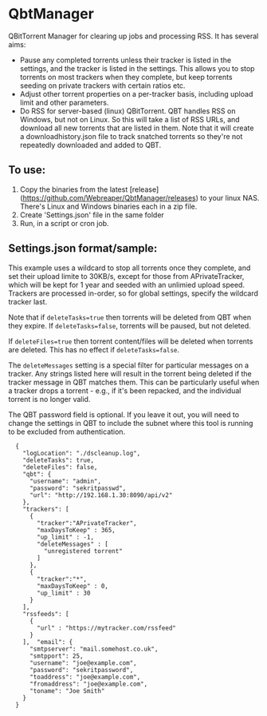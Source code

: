 # QbtManager
 QBitTorrent Manager for clearing up jobs and processing RSS. It has several aims:
 * Pause any completed torrents unless their tracker is listed in the settings, and the tracker is listed in the settings. This allows you to stop torrents on most trackers when they complete, but keep torrents seeding on private trackers with certain ratios etc.
 * Adjust other torrent properties on a per-tracker basis, including upload limit and other parameters.
 * Do RSS for server-based (linux) QBitTorrent. QBT handles RSS on Windows, but not on Linux. So this will take a list of RSS URLs, and download all new torrents that are listed in them. Note that it will create a downloadhistory.json file to track snatched torrents so they're not repeatedly downloaded and added to QBT.
  
## To use:
1. Copy the binaries from the latest [release] (https://github.com/Webreaper/QbtManager/releases) to your linux NAS. 
There's Linux and Windows binaries each in a zip file. 
2. Create 'Settings.json' file in the same folder
3. Run, in a script or cron job. 

## Settings.json format/sample:

This example uses a wildcard to stop all torrents once they complete, and set their upload
limite to 30KB/s, except for those from APrivateTracker, which will be kept for 1 year
and seeded with an unlimied upload speed. Trackers are processed in-order, so for global
settings, specify the wildcard tracker last.

Note that if `deleteTasks=true` then torrents will be deleted from QBT when they expire.
If `deleteTasks=false`, torrents will be paused, but not deleted. 

If `deleteFiles=true` then torrent content/files will be deleted when torrents are deleted.
This has no effect if `deleteTasks=false`.

The `deleteMessages` setting is a special filter for particular messages on a tracker. Any
strings listed here will result in the torrent being deleted if the tracker message in QBT
matches them. This can be particularly useful when a tracker drops a torrent - e.g., if it's
been repacked, and the individual torrent is no longer valid. 

The QBT password field is optional. If you leave it out, you will need to change the settings
in QBT to include the subnet where this tool is running to be excluded from authentication.

```
  {
    "logLocation": "./dscleanup.log",
    "deleteTasks": true,
    "deleteFiles": false,
    "qbt": {
      "username": "admin",
      "password": "sekritpasswd",
      "url": "http://192.168.1.30:8090/api/v2"
    },
    "trackers": [
      {
        "tracker":"APrivateTracker",
        "maxDaysToKeep" : 365,
        "up_limit" : -1,
        "deleteMessages" : [
          "unregistered torrent"
        ] 
      },   
      {
        "tracker":"*",
        "maxDaysToKeep" : 0,
        "up_limit" : 30
      }      
    ],
    "rssfeeds": [
      {
        "url" : "https://mytracker.com/rssfeed"
      }
    ],  "email": {
      "smtpserver": "mail.somehost.co.uk",
      "smtpport": 25,
      "username": "joe@example.com",
      "password": "sekritpassword",
      "toaddress": "joe@example.com",
      "fromaddress": "joe@example.com",
      "toname": "Joe Smith"
    }
  }
```
